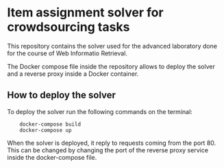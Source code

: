# Item assignment solver for crowdsourcing tasks

This repository contains the solver used for the advanced laboratory done for the course of Web Informatio Retrieval.

The Docker compose file inside the repository allows to deploy the solver and a reverse proxy inside a Docker container.

## How to deploy the solver
To deploy the solver run the following commands on the terminal:
```
    docker-compose build
    docker-compose up
```
When the solver is deployed, it reply to requests coming from the port 80.
This can be changed by changing the port of the reverse proxy service inside the docker-compose file.